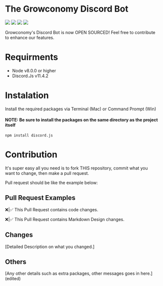 <h1>The Growconomy Discord Bot</h1>

![](https://img.shields.io/github/license/NotWes/Growconomy-Bot.svg?style=flat-square)
![](https://img.shields.io/github/issues/NotWes/Growconomy-Bot.svg?style=flat-square)
![](https://img.shields.io/github/forks/NotWes/Growconomy-Bot.svg?style=flat-square)
![](https://img.shields.io/github/stars/NotWes/Growconomy-Bot.svg?style=flat-square)

Growconomy's Discord Bot is now OPEN SOURCED! Feel free to contribute to enhance our features.

# Requirments
* Node v8.0.0 or higher
* Discord.Js v11.4.2

# Instalation
Install the required packages via Terminal (Mac) or Command Prompt (Win)
#### NOTE: Be sure to install the packages on the same directory as the project itself

`npm install discord.js`

# Contribution
It's super easy all you need is to fork THIS repository, commit what you want to change, then make a pull request. 

Pull request should be like the example below:

## Pull Request Examples

❌|✅ This Pull Request contains code changes.

❌|✅ This Pull Request contains Markdown Design changes.

## Changes
[Detailed Description on what you changed.]

## Others
[Any other details such as extra packages, other messages goes in here.]
(edited)
